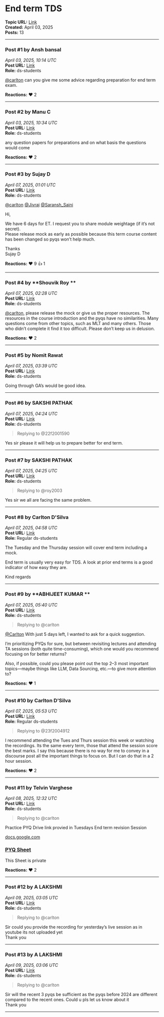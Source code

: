 # End term TDS
**Topic URL:** [Link](https://discourse.onlinedegree.iitm.ac.in/t/end-term-tds/171668)  
**Created:** April 03, 2025  
**Posts:** 13  

---

### Post #1 by **Ansh bansal**
*April 03, 2025, 10:14 UTC*  
**Post URL:** [Link](https://discourse.onlinedegree.iitm.ac.in/t/end-term-tds/171668/1)  
**Role:**  ds-students

[@carlton](https://discourse.onlinedegree.iitm.ac.in/u/carlton) can you give me some advice regarding preparation for end term exam.

**Reactions:** ❤️ 2

---

### Post #2 by **Manu C**
*April 03, 2025, 10:34 UTC*  
**Post URL:** [Link](https://discourse.onlinedegree.iitm.ac.in/t/end-term-tds/171668/2)  
**Role:**  ds-students

any question papers for preparations and on what basis the questions would come

**Reactions:** ❤️ 2

---

### Post #3 by **Sujay D**
*April 07, 2025, 01:01 UTC*  
**Post URL:** [Link](https://discourse.onlinedegree.iitm.ac.in/t/end-term-tds/171668/3)  
**Role:**  ds-students

[@carlton](https://discourse.onlinedegree.iitm.ac.in/u/carlton) [@Jivraj](https://discourse.onlinedegree.iitm.ac.in/u/jivraj) [@Saransh\_Saini](https://discourse.onlinedegree.iitm.ac.in/u/saransh_saini)

Hi,

We have 6 days for ET. I request you to share module weightage (if it’s not secret).  
Please release mock as early as possible because this term course content has been changed so pyqs won’t help much.

Thanks  
Sujay D

**Reactions:** ❤️ 9 👍 1

---

### Post #4 by **Shouvik Roy **
*April 07, 2025, 02:28 UTC*  
**Post URL:** [Link](https://discourse.onlinedegree.iitm.ac.in/t/end-term-tds/171668/4)  
**Role:**  ds-students

[@carlton](https://discourse.onlinedegree.iitm.ac.in/u/carlton), please release the mock or give us the proper resources. The resources in the course introduction and the pyqs have no similarities. Many questions come from other topics, such as MLT and many others. Those who didn’t complete it find it too difficult. Please don’t keep us in delusion.

**Reactions:** ❤️ 2

---

### Post #5 by **Nomit Rawat**
*April 07, 2025, 03:39 UTC*  
**Post URL:** [Link](https://discourse.onlinedegree.iitm.ac.in/t/end-term-tds/171668/5)  
**Role:**  ds-students

Going through GA’s would be good idea.

---

### Post #6 by **SAKSHI PATHAK**
*April 07, 2025, 04:24 UTC*  
**Post URL:** [Link](https://discourse.onlinedegree.iitm.ac.in/t/end-term-tds/171668/6)  
**Role:**  ds-students
> Replying to @22f2001590

Yes sir please it will help us to prepare better for end term.

---

### Post #7 by **SAKSHI PATHAK**
*April 07, 2025, 04:25 UTC*  
**Post URL:** [Link](https://discourse.onlinedegree.iitm.ac.in/t/end-term-tds/171668/7)  
**Role:**  ds-students
> Replying to @roy2003

Yes sir we all are facing the same problem.

---

### Post #8 by **Carlton D'Silva**
*April 07, 2025, 04:58 UTC*  
**Post URL:** [Link](https://discourse.onlinedegree.iitm.ac.in/t/end-term-tds/171668/8)  
**Role:** Regular ds-students

The Tuesday and the Thursday session will cover end term including a mock.

End term is usually very easy for TDS. A look at prior end terms is a good indicator of how easy they are.

Kind regards

---

### Post #9 by **ABHIJEET KUMAR **
*April 07, 2025, 05:40 UTC*  
**Post URL:** [Link](https://discourse.onlinedegree.iitm.ac.in/t/end-term-tds/171668/9)  
**Role:**  ds-students
> Replying to @carlton

[@Carlton](https://discourse.onlinedegree.iitm.ac.in/u/carlton) With just 5 days left, I wanted to ask for a quick suggestion.

I’m prioritizing PYQs for sure, but between revisiting lectures and attending TA sessions (both quite time-consuming), which one would you recommend focusing on for better returns?

Also, if possible, could you please point out the top 2–3 most important topics—maybe things like LLM, Data Sourcing, etc.—to give more attention to?

**Reactions:** ❤️ 1

---

### Post #10 by **Carlton D'Silva**
*April 07, 2025, 05:53 UTC*  
**Post URL:** [Link](https://discourse.onlinedegree.iitm.ac.in/t/end-term-tds/171668/10)  
**Role:** Regular ds-students
> Replying to @23f2004912

I recommend attending the Tues and Thurs session this week or watching the recordings. Its the same every term, those that attend the session score the best marks. I say this because there is no way for me to convey in a discourse post all the important things to focus on. But I can do that in a 2 hour session.

**Reactions:** ❤️ 2

---

### Post #11 by **Telvin Varghese**
*April 08, 2025, 12:32 UTC*  
**Post URL:** [Link](https://discourse.onlinedegree.iitm.ac.in/t/end-term-tds/171668/11)  
**Role:**  ds-students
> Replying to @carlton

Practice PYQ Drive link provied in Tuesdays End term revision Session

[docs.google.com](https://docs.google.com/spreadsheets/d/1x5KAXRlvZLvRjrRfIxFWuNpc8wwboLc21PpYKn8Fv90/edit?usp=drivesdk)

### [PYQ Sheet](https://docs.google.com/spreadsheets/d/1x5KAXRlvZLvRjrRfIxFWuNpc8wwboLc21PpYKn8Fv90/edit?usp=drivesdk)

This Sheet is private

**Reactions:** ❤️ 2

---

### Post #12 by **A LAKSHMI**
*April 09, 2025, 03:05 UTC*  
**Post URL:** [Link](https://discourse.onlinedegree.iitm.ac.in/t/end-term-tds/171668/12)  
**Role:**  ds-students
> Replying to @carlton

Sir could you provide the recording for yesterday’s live session as in youtube its not uploaded yet  
Thank you

---

### Post #13 by **A LAKSHMI**
*April 09, 2025, 03:06 UTC*  
**Post URL:** [Link](https://discourse.onlinedegree.iitm.ac.in/t/end-term-tds/171668/13)  
**Role:**  ds-students
> Replying to @carlton

Sir will the recent 3 pyqs be sufficient as the pyqs before 2024 are different compared to the recent ones. Could u pls let us know about it  
Thank you

---
